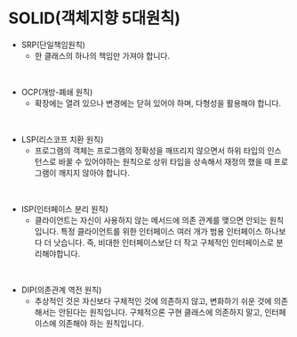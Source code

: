 # SOLID(객체지향 5대원칙)

- SRP(단일책임원칙)
  - 한 클래스의 하나의 책임만 가져야 합니다.

 <br>

- OCP(개방-폐쇄 원칙)
  - 확장에는 열려 있으나 변경에는 닫혀 있어야 하며, 다형성을 활용해야 합니다.

 <br>

- LSP(리스코프 치환 원칙)
  - 프로그램의 객체는 프로그램의 정확성을 깨뜨리지 않으면서 하위 타입의 인스턴스로 바꿀 수 있어야하는 원칙으로 상위 타입을 상속해서 재정의 했을 때 프로그램이 깨지지 않아야 합니다.

 <br>

- ISP(인터페이스 분리 원칙)
  - 클라이언트는 자신이 사용하지 않는 메서드에 의존 관계를 맺으면 안되는 원칙입니다. 특정 클라이언트를 위한 인터페이스 여러 개가 범용 인터페이스 하나보다 더 낫습니다. 즉, 비대한 인터페이스보단 더 작고 구체적인 인터페이스로 분리해야합니다.

 <br>

- DIP(의존관계 역전 원칙)
  - 추상적인 것은 자신보다 구체적인 것에 의존하지 않고, 변화하기 쉬운 것에 의존해서는 안된다는 원칙입니다. 구체적으론 구현 클래스에 의존하지 말고, 인터페이스에 의존해야 하는 원칙입니다.
